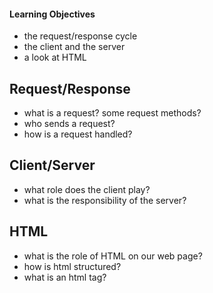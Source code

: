 #### Learning Objectives
-   the request/response cycle
-   the client and the server
-   a look at HTML

## Request/Response
-   what is a request? some request methods?
-   who sends a request?
-   how is a request handled?

## Client/Server
-   what role does the client play?
-   what is the responsibility of the server?

## HTML
-   what is the role of HTML on our web page?
-   how is html structured?
-   what is an html tag?